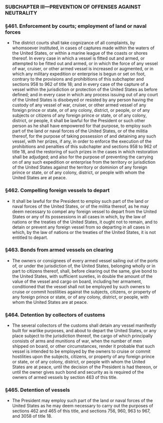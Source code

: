 ### SUBCHAPTER III—PREVENTION OF OFFENSES AGAINST NEUTRALITY

### §461. Enforcement by courts; employment of land or naval forces
* The district courts shall take cognizance of all complaints, by whomsoever instituted, in cases of captures made within the waters of the United States, or within a marine league of the coasts or shores thereof. In every case in which a vessel is fitted out and armed, or attempted to be fitted out and armed, or in which the force of any vessel of war, cruiser, or other armed vessel is increased or augmented, or in which any military expedition or enterprise is begun or set on foot, contrary to the provisions and prohibitions of this subchapter and sections 958 to 962 of title 18; and in every case of the capture of a vessel within the jurisdiction or protection of the United States as before defined; and in every case in which any process issuing out of any court of the United States is disobeyed or resisted by any person having the custody of any vessel of war, cruiser, or other armed vessel of any foreign prince or state, or of any colony, district, or people, or of any subjects or citizens of any foreign prince or state, or of any colony, district, or people, it shall be lawful for the President or such other person as he shall have empowered for that purpose, to employ such part of the land or naval forces of the United States, or of the militia thereof, for the purpose of taking possession of and detaining any such vessel, with her prizes, if any, in order to enforce the execution of the prohibitions and penalties of this subchapter and sections 958 to 962 of title 18, and the restoring of such prizes in the cases in which restoration shall be adjudged; and also for the purpose of preventing the carrying on of any such expedition or enterprise from the territory or jurisdiction of the United States against the territory or dominion of any foreign prince or state, or of any colony, district, or people with whom the United States are at peace.

### §462. Compelling foreign vessels to depart
* It shall be lawful for the President to employ such part of the land or naval forces of the United States, or of the militia thereof, as he may deem necessary to compel any foreign vessel to depart from the United States or any of its possessions in all cases in which, by the law of nations or the treaties of the United States, it ought not to remain, and to detain or prevent any foreign vessel from so departing in all cases in which, by the law of nations or the treaties of the United States, it is not entitled to depart.

### §463. Bonds from armed vessels on clearing
* The owners or consignees of every armed vessel sailing out of the ports of, or under the jurisdiction of, the United States, belonging wholly or in part to citizens thereof, shall, before clearing out the same, give bond to the United States, with sufficient sureties, in double the amount of the value of the vessel and cargo on board, including her armament, conditioned that the vessel shall not be employed by such owners to cruise or commit hostilities against the subjects, citizens, or property of any foreign prince or state, or of any colony, district, or people, with whom the United States are at peace.

### §464. Detention by collectors of customs
* The several collectors of the customs shall detain any vessel manifestly built for warlike purposes, and about to depart the United States, or any place subject to the jurisdiction thereof, the cargo of which principally consists of arms and munitions of war, when the number of men shipped on board, or other circumstances, render it probable that such vessel is intended to be employed by the owners to cruise or commit hostilities upon the subjects, citizens, or property of any foreign prince or state, or of any colony, district, or people with whom the United States are at peace, until the decision of the President is had thereon, or until the owner gives such bond and security as is required of the owners of armed vessels by section 463 of this title.

### §465. Detention of vessels
* The President may employ such part of the land or naval forces of the United States as he may deem necessary to carry out the purposes of sections 462 and 465 of this title, and sections 756, 960, 963 to 967, and 3058 of title 18.